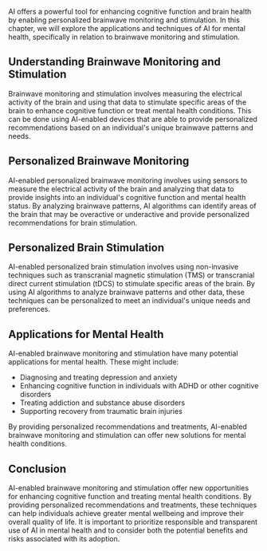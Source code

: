 
AI offers a powerful tool for enhancing cognitive function and brain health by enabling personalized brainwave monitoring and stimulation. In this chapter, we will explore the applications and techniques of AI for mental health, specifically in relation to brainwave monitoring and stimulation.

Understanding Brainwave Monitoring and Stimulation
--------------------------------------------------

Brainwave monitoring and stimulation involves measuring the electrical activity of the brain and using that data to stimulate specific areas of the brain to enhance cognitive function or treat mental health conditions. This can be done using AI-enabled devices that are able to provide personalized recommendations based on an individual's unique brainwave patterns and needs.

Personalized Brainwave Monitoring
---------------------------------

AI-enabled personalized brainwave monitoring involves using sensors to measure the electrical activity of the brain and analyzing that data to provide insights into an individual's cognitive function and mental health status. By analyzing brainwave patterns, AI algorithms can identify areas of the brain that may be overactive or underactive and provide personalized recommendations for brain stimulation.

Personalized Brain Stimulation
------------------------------

AI-enabled personalized brain stimulation involves using non-invasive techniques such as transcranial magnetic stimulation (TMS) or transcranial direct current stimulation (tDCS) to stimulate specific areas of the brain. By using AI algorithms to analyze brainwave patterns and other data, these techniques can be personalized to meet an individual's unique needs and preferences.

Applications for Mental Health
------------------------------

AI-enabled brainwave monitoring and stimulation have many potential applications for mental health. These might include:

* Diagnosing and treating depression and anxiety
* Enhancing cognitive function in individuals with ADHD or other cognitive disorders
* Treating addiction and substance abuse disorders
* Supporting recovery from traumatic brain injuries

By providing personalized recommendations and treatments, AI-enabled brainwave monitoring and stimulation can offer new solutions for mental health conditions.

Conclusion
----------

AI-enabled brainwave monitoring and stimulation offer new opportunities for enhancing cognitive function and treating mental health conditions. By providing personalized recommendations and treatments, these techniques can help individuals achieve greater mental wellbeing and improve their overall quality of life. It is important to prioritize responsible and transparent use of AI in mental health and to consider both the potential benefits and risks associated with its adoption.
